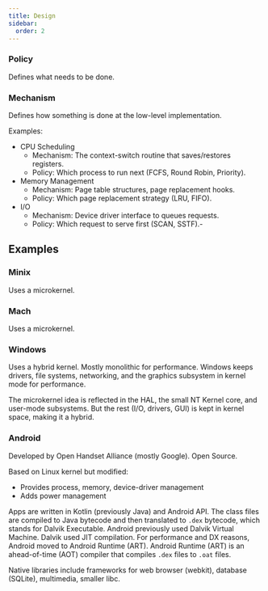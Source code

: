 ```yaml
---
title: Design
sidebar:
  order: 2
---
```



### Policy

Defines what needs to be done. 

### Mechanism

Defines how something is done at the low-level implementation.


Examples:

- CPU Scheduling
  - Mechanism: The context-switch routine that saves/restores registers.
  - Policy: Which process to run next (FCFS, Round Robin, Priority).
- Memory Management
  - Mechanism: Page table structures, page replacement hooks.
  - Policy: Which page replacement strategy (LRU, FIFO).
- I/O
  - Mechanism: Device driver interface to queues requests.
  - Policy: Which request to serve first (SCAN, SSTF).-

## Examples

### Minix

Uses a microkernel.

### Mach

Uses a microkernel.

### Windows

Uses a hybrid kernel. Mostly monolithic for performance. Windows keeps drivers, file systems, networking, and the graphics subsystem in kernel mode for performance.

The microkernel idea is reflected in the HAL, the small NT Kernel core, and user-mode subsystems. But the rest (I/O, drivers, GUI) is kept in kernel space, making it a hybrid.

### Android

Developed by Open Handset Alliance (mostly Google). Open Source.


Based on Linux kernel but modified:
- Provides process, memory, device-driver management
- Adds power management

Apps are written in Kotlin (previously Java) and Android API. The class files are compiled to Java bytecode and then translated to `.dex` bytecode, which stands for Dalvik Executable. Android previously used Dalvik Virtual Machine. Dalvik used JIT compilation. For performance and DX reasons, Android moved to Android Runtime (ART). Android Runtime (ART) is an ahead-of-time (AOT) compiler that compiles `.dex` files to `.oat` files.

Native libraries include frameworks for web browser (webkit), database (SQLite), multimedia, smaller libc.
